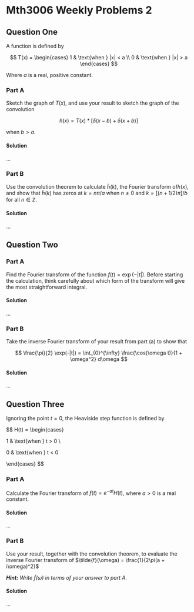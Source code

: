 # Mth3006 Weekly Problems 2

## Question One

A function is defined by

$$
T(x) = \begin{cases}
1 & \text{when } |x| < a \\
0 & \text{when } |x| > a
\end{cases}
$$

Where $a$ is a real, positive constant.

### Part A

Sketch the graph of $T(x)$, and use your result to sketch the graph of the convolution

$$
h(x) = T(x) * [\delta(x - b) + \delta(x + b)]
$$

 when $b > a$.

#### Solution

…

### Part B

Use the convolution theorem to calculate $\tilde{h}(k)$, the Fourier transform of$h(x)$, and show that $\tilde{h}(k)$ has zeros at $k = n\pi/a$ when $n \neq 0$ and $k = [(n + 1/2)\pi]/b$ for all $n \in \mathbb{Z}$.

#### Solution

…

## Question Two

### Part A

Find the Fourier transform of the function $f(t) = \exp(-|t|)$. Before starting the calculation, think carefully about which form of the transform will give the most straightforward integral.

#### Solution

…

### Part B

Take the inverse Fourier transform of your result from part (a) to show that

$$
\frac{\pi}{2} \exp(-|t|) = \int_{0}^{\infty} \frac{\cos(\omega t)}{1 + \omega^2} d\omega
$$

#### Solution

…

## Question Three

Ignoring the point $t = 0$, the Heaviside step function is defined by

$$
H(t) = \begin{cases}

1 & \text{when } t > 0 \\

0 & \text{when } t < 0

\end{cases}
$$

### Part A

Calculate the Fourier transform of $f(t) = e^{-at}H(t)$, where $a > 0$ is a real constant.

#### Solution

…

### Part B

Use your result, together with the convolution theorem, to evaluate the inverse Fourier transform of $\tilde{f}(\omega) = \frac{1}{2\pi(a + i\omega)^2}$

***Hint:** Write $\tilde{f}(\omega)$ in terms of your answer to part A.*

#### Solution

…
